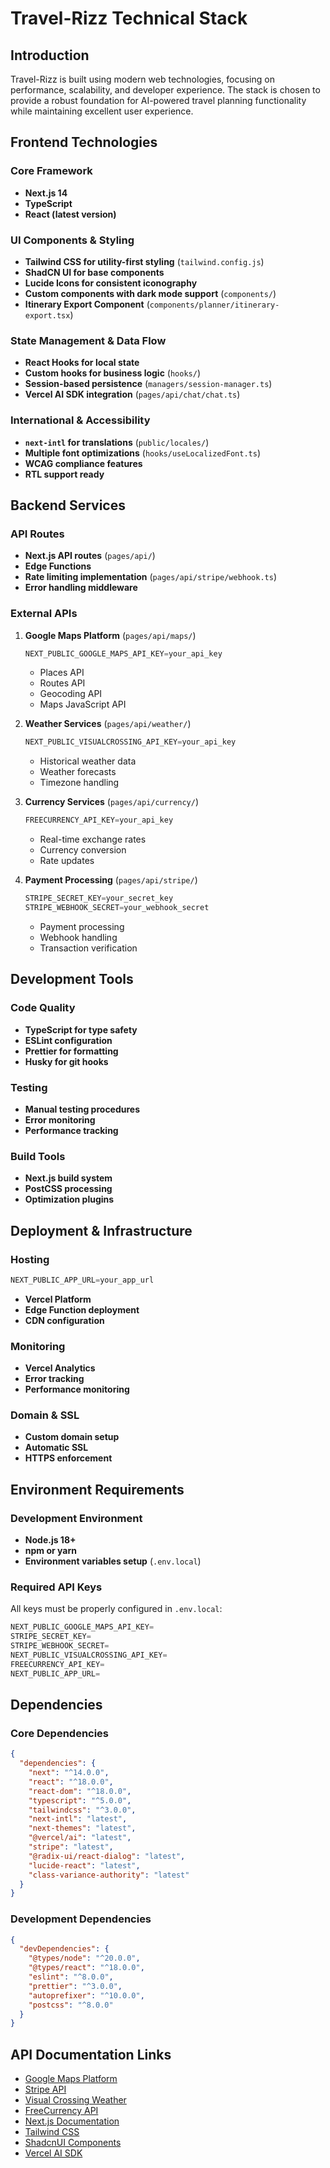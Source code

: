 # Travel-Rizz Technical Stack

## Introduction

Travel-Rizz is built using modern web technologies, focusing on performance, scalability, and developer experience. The stack is chosen to provide a robust foundation for AI-powered travel planning functionality while maintaining excellent user experience.

## Frontend Technologies

### Core Framework

-   **Next.js 14**
-   **TypeScript**
-   **React (latest version)**

### UI Components & Styling

-   **Tailwind CSS for utility-first styling** (`tailwind.config.js`)
-   **ShadCN UI for base components**
-   **Lucide Icons for consistent iconography**
-   **Custom components with dark mode support** (`components/`)
-   **Itinerary Export Component** (`components/planner/itinerary-export.tsx`)

### State Management & Data Flow

-   **React Hooks for local state**
-   **Custom hooks for business logic** (`hooks/`)
-   **Session-based persistence** (`managers/session-manager.ts`)
-   **Vercel AI SDK integration** (`pages/api/chat/chat.ts`)

### International & Accessibility

-   **`next-intl` for translations** (`public/locales/`)
-   **Multiple font optimizations** (`hooks/useLocalizedFont.ts`)
-   **WCAG compliance features**
-   **RTL support ready**

## Backend Services

### API Routes

-   **Next.js API routes** (`pages/api/`)
-   **Edge Functions**
-   **Rate limiting implementation** (`pages/api/stripe/webhook.ts`)
-   **Error handling middleware**

### External APIs

1.  **Google Maps Platform** (`pages/api/maps/`)

    ```typescript
    NEXT_PUBLIC_GOOGLE_MAPS_API_KEY=your_api_key
    ```

    -   Places API
    -   Routes API
    -   Geocoding API
    -   Maps JavaScript API

2.  **Weather Services** (`pages/api/weather/`)

    ```typescript
    NEXT_PUBLIC_VISUALCROSSING_API_KEY=your_api_key
    ```

    -   Historical weather data
    -   Weather forecasts
    -   Timezone handling

3.  **Currency Services** (`pages/api/currency/`)

    ```typescript
    FREECURRENCY_API_KEY=your_api_key
    ```

    -   Real-time exchange rates
    -   Currency conversion
    -   Rate updates

4.  **Payment Processing** (`pages/api/stripe/`)

    ```typescript
    STRIPE_SECRET_KEY=your_secret_key
    STRIPE_WEBHOOK_SECRET=your_webhook_secret
    ```

    -   Payment processing
    -   Webhook handling
    -   Transaction verification

## Development Tools

### Code Quality

-   **TypeScript for type safety**
-   **ESLint configuration**
-   **Prettier for formatting**
-   **Husky for git hooks**

### Testing

-   **Manual testing procedures**
-   **Error monitoring**
-   **Performance tracking**

### Build Tools

-   **Next.js build system**
-   **PostCSS processing**
-   **Optimization plugins**

## Deployment & Infrastructure

### Hosting

```typescript
NEXT_PUBLIC_APP_URL=your_app_url
```

-   **Vercel Platform**
-   **Edge Function deployment**
-   **CDN configuration**

### Monitoring

-   **Vercel Analytics**
-   **Error tracking**
-   **Performance monitoring**

### Domain & SSL

-   **Custom domain setup**
-   **Automatic SSL**
-   **HTTPS enforcement**

## Environment Requirements

### Development Environment

-   **Node.js 18+**
-   **npm or yarn**
-   **Environment variables setup** (`.env.local`)

### Required API Keys

All keys must be properly configured in `.env.local`:

```typescript
NEXT_PUBLIC_GOOGLE_MAPS_API_KEY=
STRIPE_SECRET_KEY=
STRIPE_WEBHOOK_SECRET=
NEXT_PUBLIC_VISUALCROSSING_API_KEY=
FREECURRENCY_API_KEY=
NEXT_PUBLIC_APP_URL=
```

## Dependencies

### Core Dependencies

```json
{
  "dependencies": {
    "next": "^14.0.0",
    "react": "^18.0.0",
    "react-dom": "^18.0.0",
    "typescript": "^5.0.0",
    "tailwindcss": "^3.0.0",
    "next-intl": "latest",
    "next-themes": "latest",
    "@vercel/ai": "latest",
    "stripe": "latest",
    "@radix-ui/react-dialog": "latest",
    "lucide-react": "latest",
    "class-variance-authority": "latest"
  }
}
```

### Development Dependencies

```json
{
  "devDependencies": {
    "@types/node": "^20.0.0",
    "@types/react": "^18.0.0",
    "eslint": "^8.0.0",
    "prettier": "^3.0.0",
    "autoprefixer": "^10.0.0",
    "postcss": "^8.0.0"
  }
}
```

## API Documentation Links

-   [Google Maps Platform](https://developers.google.com/maps/documentation)
-   [Stripe API](https://stripe.com/docs/api)
-   [Visual Crossing Weather](https://www.visualcrossing.com/resources/documentation/weather-api/timeline-weather-api/)
-   [FreeCurrency API](https://freecurrencyapi.com/docs)
-   [Next.js Documentation](https://nextjs.org/docs)
-   [Tailwind CSS](https://tailwindcss.com/docs)
-   [ShadcnUI Components](https://ui.shadcn.com/docs)
-   [Vercel AI SDK](https://sdk.vercel.ai/docs)
